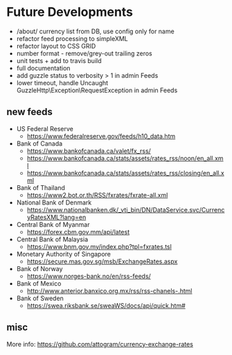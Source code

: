 # Future Developments

* /about/ currency list from DB, use config only for name
* refactor feed processing to simpleXML
* refactor layout to CSS GRID
* number format - remove/grey-out trailing zeros
* unit tests + add to travis build
* full documentation
* add guzzle status to verbosity > 1 in admin Feeds
* lower timeout, handle Uncaught GuzzleHttp\Exception\RequestException in admin Feeds

## new feeds

* US Federal Reserve
  * <https://www.federalreserve.gov/feeds/h10_data.htm>
* Bank of Canada
  * <https://www.bankofcanada.ca/valet/fx_rss/>
  * <https://www.bankofcanada.ca/stats/assets/rates_rss/noon/en_all.xml>
  * <https://www.bankofcanada.ca/stats/assets/rates_rss/closing/en_all.xml>
* Bank of Thailand
  * <https://www2.bot.or.th/RSS/fxrates/fxrate-all.xml>
* National Bank of Denmark
  * <https://www.nationalbanken.dk/_vti_bin/DN/DataService.svc/CurrencyRatesXML?lang=en>
* Central Bank of Myanmar
  * <https://forex.cbm.gov.mm/api/latest>
* Central Bank of Malaysia
  * <https://www.bnm.gov.my/index.php?tpl=fxrates.tsl>
* Monetary Authority of Singapore
  * <https://secure.mas.gov.sg/msb/ExchangeRates.aspx>
* Bank of Norway
  * <https://www.norges-bank.no/en/rss-feeds/>
* Bank of Mexico
  * <http://www.anterior.banxico.org.mx/rss/rss-chanels-.html>
* Bank of Sweden
  * <https://swea.riksbank.se/sweaWS/docs/api/quick.htm#>

## misc

More info:
<https://github.com/attogram/currency-exchange-rates>
